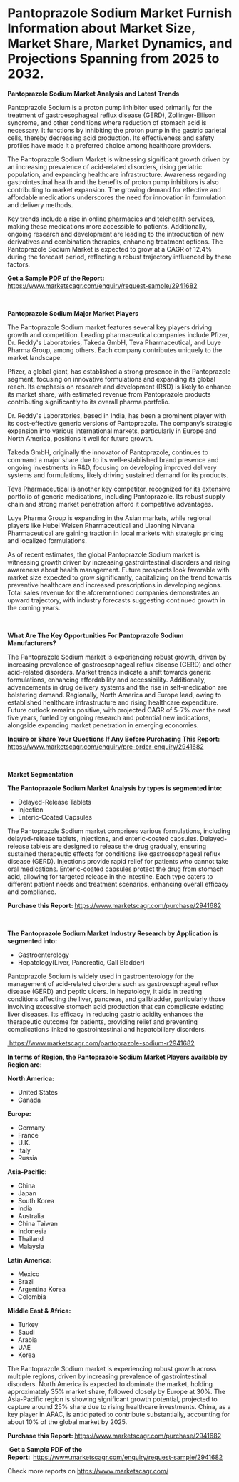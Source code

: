 <p><h1>Pantoprazole Sodium Market Furnish Information about Market Size, Market Share, Market Dynamics, and Projections Spanning from 2025 to 2032.</h1></p><p><strong>Pantoprazole Sodium Market Analysis and Latest Trends</strong></p>
<p><p>Pantoprazole Sodium is a proton pump inhibitor used primarily for the treatment of gastroesophageal reflux disease (GERD), Zollinger-Ellison syndrome, and other conditions where reduction of stomach acid is necessary. It functions by inhibiting the proton pump in the gastric parietal cells, thereby decreasing acid production. Its effectiveness and safety profiles have made it a preferred choice among healthcare providers.</p><p>The Pantoprazole Sodium Market is witnessing significant growth driven by an increasing prevalence of acid-related disorders, rising geriatric population, and expanding healthcare infrastructure. Awareness regarding gastrointestinal health and the benefits of proton pump inhibitors is also contributing to market expansion. The growing demand for effective and affordable medications underscores the need for innovation in formulation and delivery methods.</p><p>Key trends include a rise in online pharmacies and telehealth services, making these medications more accessible to patients. Additionally, ongoing research and development are leading to the introduction of new derivatives and combination therapies, enhancing treatment options. The Pantoprazole Sodium Market is expected to grow at a CAGR of 12.4% during the forecast period, reflecting a robust trajectory influenced by these factors.</p></p>
<p><strong>Get a Sample PDF of the Report:&nbsp;</strong> <a href="https://www.marketscagr.com/enquiry/request-sample/2941682?utm_campaign=2796&utm_medium=2&utm_source=Github&utm_content=ia&utm_term=15032025&utm_id=pantoprazole-sodium">https://www.marketscagr.com/enquiry/request-sample/2941682</a></p>
<p>&nbsp;</p>
<p><strong>Pantoprazole Sodium Major Market Players</strong></p>
<p><p>The Pantoprazole Sodium market features several key players driving growth and competition. Leading pharmaceutical companies include Pfizer, Dr. Reddy's Laboratories, Takeda GmbH, Teva Pharmaceutical, and Luye Pharma Group, among others. Each company contributes uniquely to the market landscape.</p><p>Pfizer, a global giant, has established a strong presence in the Pantoprazole segment, focusing on innovative formulations and expanding its global reach. Its emphasis on research and development (R&D) is likely to enhance its market share, with estimated revenue from Pantoprazole products contributing significantly to its overall pharma portfolio.</p><p>Dr. Reddy's Laboratories, based in India, has been a prominent player with its cost-effective generic versions of Pantoprazole. The company’s strategic expansion into various international markets, particularly in Europe and North America, positions it well for future growth.</p><p>Takeda GmbH, originally the innovator of Pantoprazole, continues to command a major share due to its well-established brand presence and ongoing investments in R&D, focusing on developing improved delivery systems and formulations, likely driving sustained demand for its products.</p><p>Teva Pharmaceutical is another key competitor, recognized for its extensive portfolio of generic medications, including Pantoprazole. Its robust supply chain and strong market penetration afford it competitive advantages.</p><p>Luye Pharma Group is expanding in the Asian markets, while regional players like Hubei Weisen Pharmaceutical and Liaoning Nirvana Pharmaceutical are gaining traction in local markets with strategic pricing and localized formulations.</p><p>As of recent estimates, the global Pantoprazole Sodium market is witnessing growth driven by increasing gastrointestinal disorders and rising awareness about health management. Future prospects look favorable with market size expected to grow significantly, capitalizing on the trend towards preventive healthcare and increased prescriptions in developing regions. Total sales revenue for the aforementioned companies demonstrates an upward trajectory, with industry forecasts suggesting continued growth in the coming years.</p></p>
<p>&nbsp;</p>
<p><strong>What Are The Key Opportunities For Pantoprazole Sodium Manufacturers?</strong></p>
<p><p>The Pantoprazole Sodium market is experiencing robust growth, driven by increasing prevalence of gastroesophageal reflux disease (GERD) and other acid-related disorders. Market trends indicate a shift towards generic formulations, enhancing affordability and accessibility. Additionally, advancements in drug delivery systems and the rise in self-medication are bolstering demand. Regionally, North America and Europe lead, owing to established healthcare infrastructure and rising healthcare expenditure. Future outlook remains positive, with projected CAGR of 5-7% over the next five years, fueled by ongoing research and potential new indications, alongside expanding market penetration in emerging economies.</p></p>
<p><strong>Inquire or Share Your Questions If Any Before Purchasing This Report:</strong> <a href="https://www.marketscagr.com/enquiry/pre-order-enquiry/2941682?utm_campaign=2796&utm_medium=2&utm_source=Github&utm_content=ia&utm_term=15032025&utm_id=pantoprazole-sodium">https://www.marketscagr.com/enquiry/pre-order-enquiry/2941682</a></p>
<p>&nbsp;</p>
<p><strong>Market Segmentation</strong></p>
<p><strong>The Pantoprazole Sodium Market Analysis by types is segmented into:</strong></p>
<p><ul><li>Delayed-Release Tablets</li><li>Injection</li><li>Enteric-Coated Capsules</li></ul></p>
<p><p>The Pantoprazole Sodium market comprises various formulations, including delayed-release tablets, injections, and enteric-coated capsules. Delayed-release tablets are designed to release the drug gradually, ensuring sustained therapeutic effects for conditions like gastroesophageal reflux disease (GERD). Injections provide rapid relief for patients who cannot take oral medications. Enteric-coated capsules protect the drug from stomach acid, allowing for targeted release in the intestine. Each type caters to different patient needs and treatment scenarios, enhancing overall efficacy and compliance.</p></p>
<p><strong>Purchase this Report:&nbsp;</strong><a href="https://www.marketscagr.com/purchase/2941682?utm_campaign=2796&utm_medium=2&utm_source=Github&utm_content=ia&utm_term=15032025&utm_id=pantoprazole-sodium">https://www.marketscagr.com/purchase/2941682</a></p>
<p>&nbsp;</p>
<p><strong>The Pantoprazole Sodium Market Industry Research by Application is segmented into:</strong></p>
<p><ul><li>Gastroenterology</li><li>Hepatology(Liver, Pancreatic, Gall Bladder)</li></ul></p>
<p><p>Pantoprazole Sodium is widely used in gastroenterology for the management of acid-related disorders such as gastroesophageal reflux disease (GERD) and peptic ulcers. In hepatology, it aids in treating conditions affecting the liver, pancreas, and gallbladder, particularly those involving excessive stomach acid production that can complicate existing liver diseases. Its efficacy in reducing gastric acidity enhances the therapeutic outcome for patients, providing relief and preventing complications linked to gastrointestinal and hepatobiliary disorders.</p></p>
<p><a href="https://www.marketscagr.com/pantoprazole-sodium-r2941682?utm_campaign=2796&utm_medium=2&utm_source=Github&utm_content=ia&utm_term=15032025&utm_id=pantoprazole-sodium">&nbsp;https://www.marketscagr.com/pantoprazole-sodium-r2941682</a></p>
<p><strong>In terms of Region, the Pantoprazole Sodium Market Players available by Region are:</strong></p>
<p>
    <p> <strong> North America: </strong>
        <ul>
            <li>United States</li>
            <li>Canada</li>
        </ul>
        </p> 
    <p> <strong> Europe: </strong>
        <ul>
            <li>Germany</li>
            <li>France</li>
            <li>U.K.</li>
            <li>Italy</li>
            <li>Russia</li>
        </ul>
        </p> 
    <p> <strong> Asia-Pacific: </strong>
        <ul>
            <li>China</li>
            <li>Japan</li>
            <li>South Korea</li>
            <li>India</li>
            <li>Australia</li>
            <li>China Taiwan</li>
            <li>Indonesia</li>
            <li>Thailand</li>
            <li>Malaysia</li>
        </ul>
        </p> 
    <p> <strong> Latin America: </strong>
        <ul>
            <li>Mexico</li>
            <li>Brazil</li>
            <li>Argentina Korea</li>
            <li>Colombia</li>
        </ul>
        </p> 
    <p> <strong> Middle East & Africa: </strong>
        <ul>
            <li>Turkey</li>
            <li>Saudi</li>
            <li>Arabia</li>
            <li>UAE</li>
            <li>Korea</li>
        </ul>
    </p>
    </p>
<p><p>The Pantoprazole Sodium market is experiencing robust growth across multiple regions, driven by increasing prevalence of gastrointestinal disorders. North America is expected to dominate the market, holding approximately 35% market share, followed closely by Europe at 30%. The Asia-Pacific region is showing significant growth potential, projected to capture around 25% share due to rising healthcare investments. China, as a key player in APAC, is anticipated to contribute substantially, accounting for about 10% of the global market by 2025.</p></p>
<p><strong>Purchase this Report: </strong><a href="https://www.marketscagr.com/purchase/2941682?utm_campaign=2796&utm_medium=2&utm_source=Github&utm_content=ia&utm_term=15032025&utm_id=pantoprazole-sodium">https://www.marketscagr.com/purchase/2941682</a></p>
<p>&nbsp;<strong>Get a Sample PDF of the Report:&nbsp;&nbsp;</strong><a href="https://www.marketscagr.com/enquiry/request-sample/2941682?utm_campaign=2796&utm_medium=2&utm_source=Github&utm_content=ia&utm_term=15032025&utm_id=pantoprazole-sodium">https://www.marketscagr.com/enquiry/request-sample/2941682</a></p>
<p><strong></strong></p>
<p>Check more reports on <a href="https://www.marketscagr.com/?utm_campaign=2796&utm_medium=2&utm_source=Github&utm_content=ia&utm_term=15032025&utm_id=pantoprazole-sodium">https://www.marketscagr.com/</a></p>